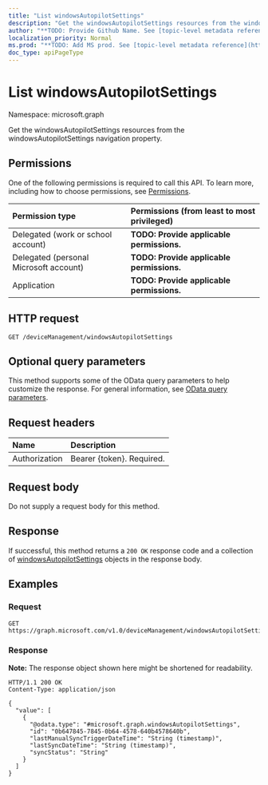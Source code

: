 ```yaml
---
title: "List windowsAutopilotSettings"
description: "Get the windowsAutopilotSettings resources from the windowsAutopilotSettings navigation property."
author: "**TODO: Provide Github Name. See [topic-level metadata reference](https://msgo.azurewebsites.net/add/document/guidelines/metadata.html#topic-level-metadata)**"
localization_priority: Normal
ms.prod: "**TODO: Add MS prod. See [topic-level metadata reference](https://msgo.azurewebsites.net/add/document/guidelines/metadata.html#topic-level-metadata)**"
doc_type: apiPageType
---
```


# List windowsAutopilotSettings
Namespace: microsoft.graph



Get the windowsAutopilotSettings resources from the windowsAutopilotSettings navigation property.

## Permissions
One of the following permissions is required to call this API. To learn more, including how to choose permissions, see [Permissions](/graph/permissions-reference).

|Permission type|Permissions (from least to most privileged)|
|:---|:---|
|Delegated (work or school account)|**TODO: Provide applicable permissions.**|
|Delegated (personal Microsoft account)|**TODO: Provide applicable permissions.**|
|Application|**TODO: Provide applicable permissions.**|

## HTTP request

<!-- {
  "blockType": "ignored"
}
-->
``` http
GET /deviceManagement/windowsAutopilotSettings
```

## Optional query parameters
This method supports some of the OData query parameters to help customize the response. For general information, see [OData query parameters](/graph/query-parameters).

## Request headers
|Name|Description|
|:---|:---|
|Authorization|Bearer {token}. Required.|

## Request body
Do not supply a request body for this method.

## Response

If successful, this method returns a `200 OK` response code and a collection of [windowsAutopilotSettings](../resources/windowsautopilotsettings.md) objects in the response body.

## Examples

### Request
<!-- {
  "blockType": "request",
  "name": "list_windowsautopilotsettings"
}
-->
``` http
GET https://graph.microsoft.com/v1.0/deviceManagement/windowsAutopilotSettings
```


### Response
**Note:** The response object shown here might be shortened for readability.
<!-- {
  "blockType": "response",
  "truncated": true,
  "@odata.type": "Collection(microsoft.graph.windowsAutopilotSettings)"
}
-->
``` http
HTTP/1.1 200 OK
Content-Type: application/json

{
  "value": [
    {
      "@odata.type": "#microsoft.graph.windowsAutopilotSettings",
      "id": "0b647845-7845-0b64-4578-640b4578640b",
      "lastManualSyncTriggerDateTime": "String (timestamp)",
      "lastSyncDateTime": "String (timestamp)",
      "syncStatus": "String"
    }
  ]
}
```

